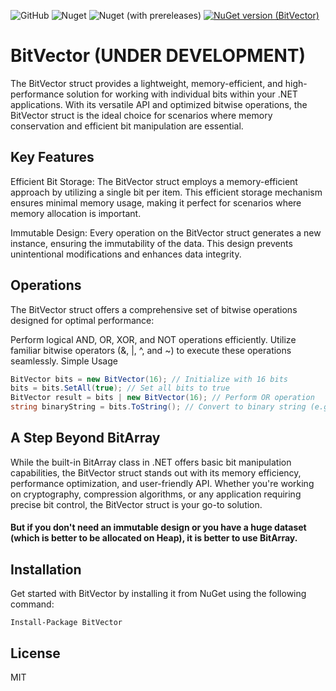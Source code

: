 
![GitHub](https://img.shields.io/github/license/alirezanet/BitVector) ![Nuget](https://img.shields.io/nuget/dt/BitVector?color=%239100ff) ![Nuget (with prereleases)](https://img.shields.io/nuget/vpre/BitVector?label=latest)
[![NuGet version (BitVector)](https://img.shields.io/nuget/v/BitVector.svg?style=flat-square)](https://www.nuget.org/packages/BitVector/)

# BitVector (UNDER DEVELOPMENT)

The BitVector struct provides a lightweight, memory-efficient, and high-performance solution for working with individual bits within your .NET applications. With its versatile API and optimized bitwise operations, the BitVector struct is the ideal choice for scenarios where memory conservation and efficient bit manipulation are essential.

## Key Features

Efficient Bit Storage: The BitVector struct employs a memory-efficient approach by utilizing a single bit per item. This efficient storage mechanism ensures minimal memory usage, making it perfect for scenarios where memory allocation is important.

Immutable Design: Every operation on the BitVector struct generates a new instance, ensuring the immutability of the data. This design prevents unintentional modifications and enhances data integrity.

## Operations

The BitVector struct offers a comprehensive set of bitwise operations designed for optimal performance:

Perform logical AND, OR, XOR, and NOT operations efficiently.
Utilize familiar bitwise operators (&, |, ^, and ~) to execute these operations seamlessly.
Simple Usage

``` csharp
BitVector bits = new BitVector(16); // Initialize with 16 bits
bits = bits.SetAll(true); // Set all bits to true
BitVector result = bits | new BitVector(16); // Perform OR operation
string binaryString = bits.ToString(); // Convert to binary string (e.g 1111111111111111)
```

## A Step Beyond BitArray

While the built-in BitArray class in .NET offers basic bit manipulation capabilities, the BitVector struct stands out with its memory efficiency, performance optimization, and user-friendly API. Whether you're working on cryptography, compression algorithms, or any application requiring precise bit control, the BitVector struct is your go-to solution.

#### But if you don't need an immutable design or you have a huge dataset (which is better to be allocated on Heap), it is better to use BitArray. 

## Installation

Get started with BitVector by installing it from NuGet using the following command:

``` shell
Install-Package BitVector
```

## License

MIT
